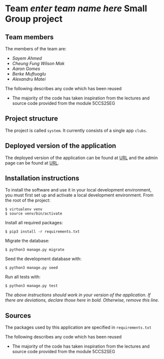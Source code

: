 # Team *enter team name here* Small Group project

## Team members
The members of the team are:
- *Sayem Ahmed*
- *Cheung Fung Wilson Mak*
- *Aaron Gomes*
- *Berke Muftuoglu*
- *Alexandru Matei*

The following describes any code which has been reused
- The majority of the code has taken inspiration from the lectures and source code provided from the module 5CCS2SEG

## Project structure
The project is called `system`.  It currently consists of a single app `clubs`.

## Deployed version of the application
The deployed version of the application can be found at [URL](https://sleepy-bayou-75745.herokuapp.com/ ) and the admin page can be found at [URL](https://sleepy-bayou-75745.herokuapp.com/admin).

## Installation instructions
To install the software and use it in your local development environment, you must first set up and activate a local development environment.  From the root of the project:

```
$ virtualenv venv
$ source venv/bin/activate
```

Install all required packages:

```
$ pip3 install -r requirements.txt
```

Migrate the database:

```
$ python3 manage.py migrate
```

Seed the development database with:

```
$ python3 manage.py seed
```

Run all tests with:
```
$ python3 manage.py test
```

*The above instructions should work in your version of the application.  If there are deviations, declare those here in bold.  Otherwise, remove this line.*

## Sources
The packages used by this application are specified in `requirements.txt`

The following describes any code which has been reused
- The majority of the code has taken inspiration from the lectures and source code provided from the module 5CCS2SEG

